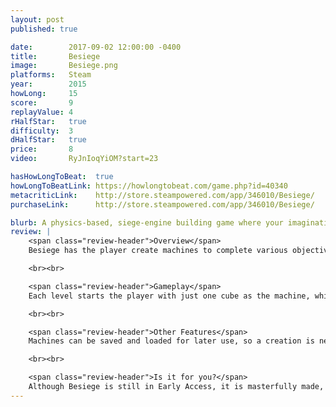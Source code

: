 ```yaml
---
layout: post
published: true

date:        2017-09-02 12:00:00 -0400
title:       Besiege
image:       Besiege.png
platforms:   Steam
year:        2015
howLong:     15
score:       9
replayValue: 4
rHalfStar:   true
difficulty:  3
dHalfStar:   true
price:       8
video:       RyJnIoqYiOM?start=23

hasHowLongToBeat:  true
howLongToBeatLink: https://howlongtobeat.com/game.php?id=40340
metacriticLink:    http://store.steampowered.com/app/346010/Besiege/
purchaseLink:      http://store.steampowered.com/app/346010/Besiege/

blurb: A physics-based, siege-engine building game where your imagination is the limit.
review: |
    <span class="review-header">Overview</span>
    Besiege has the player create machines to complete various objectives. The player is able to construct many different types of siege-engines, from flying, flamethrower-wielding vehicles to massive, steamrolling tanks. Players put different parts together, such as wooden blocks, wheels, propellers, and cannons, to build their ideal machine to complete the level objective. The game is composed of a variety of levels with different missions, like kill all the enemies, or destroy all of the buildings, and these levels can be solved in a countless number of ways.

    <br><br>

    <span class="review-header">Gameplay</span>
    Each level starts the player with just one cube as the machine, which, by itself, cannot do anything. The player then attaches other parts to this initial cube to create a destructive machine. This is done by clicking on parts in a minimalistic, clean UI, and then clicking on the machine to place the parts. Once the player has built something satisfactory, then the level can begin with the "play" button. This gives the player full control over the machine, which, depending on the parts used, can be controlled with the keyboard for actions such as moving, firing weapons, or flying. If the level has many enemies, they will charge or shoot arrows at the player. If the level has buildings that need to be destroyed, then they can be ablaze.

    <br><br>

    <span class="review-header">Other Features</span>
    Machines can be saved and loaded for later use, so a creation is never lost. This is feature is further expanded by the Steam Workshop, which allows users to share their creations online and download them to use in-game. The game's online community has created various mods, ranging from more construction materials to different skins.

    <br><br>

    <span class="review-header">Is it for you?</span>
    Although Besiege is still in Early Access, it is masterfully made, from its minimalistic art-style to its innovative level design. Each level provides a different challenge which usually requires a different machine. This is a great physics-based building game for anyone who has even a little imaginative power. Building complex machines can be a bit of a daunting task, but as you play the game more, you will get better at building incredible machines. There are enough levels to keep you occupied for quite a bit, and even just building machines to complete a level faster is a blast.
---
```


